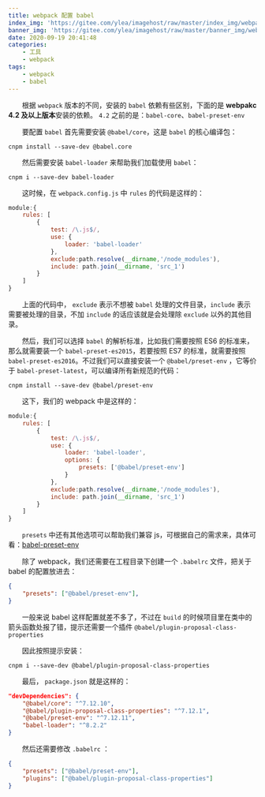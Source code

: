 ```yaml
---
title: webpack 配置 babel
index_img: 'https://gitee.com/ylea/imagehost/raw/master/index_img/webpack.png'
banner_img: 'https://gitee.com/ylea/imagehost/raw/master/banner_img/webpack.png'
date: 2020-09-19 20:41:48
categories:
    - 工具
    - webpack
tags:
    - webpack
    - babel
---
```




&emsp;&emsp;根据 `webpack` 版本的不同，安装的 `babel` 依赖有些区别，下面的是 **webpakc 4.2 及以上版本**安装的依赖。 `4.2` 之前的是：`babel-core`、`babel-preset-env`



&emsp;&emsp;要配置 `babel` 首先需要安装 `@babel/core`，这是 `babel` 的核心编译包：

`cnpm install --save-dev @babel.core`



&emsp;&emsp;然后需要安装 `babel-loader` 来帮助我们加载使用 `babel`：

`cnpm i --save-dev babel-loader`



&emsp;&emsp;这时候，在 `webpack.config.js` 中 `rules` 的代码是这样的：

```js
module:{
    rules: [
        {
            test: /\.js$/,
            use: {
                loader: 'babel-loader'
            },
            exclude:path.resolve(__dirname,'/node_modules'),
            include: path.join(__dirname, 'src_1')
        }
    ]
}
```

&emsp;&emsp;上面的代码中， `exclude` 表示不想被 `babel` 处理的文件目录，`include` 表示需要被处理的目录，不加 `include` 的话应该就是会处理除 `exclude` 以外的其他目录。



&emsp;&emsp;然后，我们可以选择 `babel` 的解析标准，比如我们需要按照 ES6 的标准来，那么就需要装一个 `babel-preset-es2015`，若要按照  ES7 的标准，就需要按照 `babel-preset-es2016`。不过我们可以直接安装一个 `@babel/preset-env` ，它等价于 `babel-preset-latest`，可以编译所有新规范的代码：

`cnpm install --save-dev @babel/preset-env`

&emsp;&emsp;这下，我们的 webpack 中是这样的：

```js
module:{
    rules: [
        {
            test: /\.js$/,
            use: {
                loader: 'babel-loader',
                options: {
                    presets: ['@babel/preset-env']
                }
            },
            exclude:path.resolve(__dirname,'/node_modules'),
            include: path.join(__dirname, 'src_1')
        }
    ]
}
```

&emsp;&emsp;`presets` 中还有其他选项可以帮助我们兼容 js，可根据自己的需求来，具体可看：[babel-preset-env](https://babeljs.io/docs/en/babel-preset-env) 



&emsp;&emsp;除了 webpack，我们还需要在工程目录下创建一个 `.babelrc` 文件，把关于 babel 的配置放进去：

```json
{
    "presets": ["@babel/preset-env"],
}
```



&emsp;&emsp;一般来说 babel 这样配置就差不多了，不过在 `build` 的时候项目里在类中的箭头函数处报了错，提示还需要一个插件 `@babel/plugin-proposal-class-properties`

&emsp;&emsp;因此按照提示安装：

`cnpm i --save-dev @babel/plugin-proposal-class-properties`



&emsp;&emsp;最后， `package.json` 就是这样的：

```json
"devDependencies": {
    "@babel/core": "^7.12.10",
    "@babel/plugin-proposal-class-properties": "^7.12.1",
    "@babel/preset-env": "^7.12.11",
    "babel-loader": "^8.2.2"
}
```



&emsp;&emsp;然后还需要修改 `.babelrc` ：

```json
{
    "presets": ["@babel/preset-env"],
    "plugins": ["@babel/plugin-proposal-class-properties"]
}
```